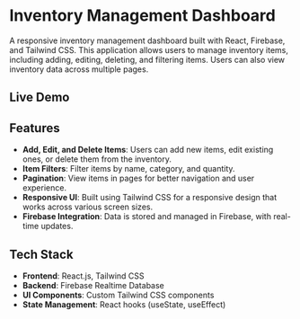 

# Inventory Management Dashboard

A responsive inventory management dashboard built with React, Firebase, and Tailwind CSS. This application allows users to manage inventory items, including adding, editing, deleting, and filtering items. Users can also view inventory data across multiple pages.
 ## Live Demo
 
## Features

- **Add, Edit, and Delete Items**: Users can add new items, edit existing ones, or delete them from the inventory.
- **Item Filters**: Filter items by name, category, and quantity.
- **Pagination**: View items in pages for better navigation and user experience.
- **Responsive UI**: Built using Tailwind CSS for a responsive design that works across various screen sizes.
- **Firebase Integration**: Data is stored and managed in Firebase, with real-time updates.

## Tech Stack

- **Frontend**: React.js, Tailwind CSS
- **Backend**: Firebase Realtime Database
- **UI Components**: Custom Tailwind CSS components
- **State Management**: React hooks (useState, useEffect)
